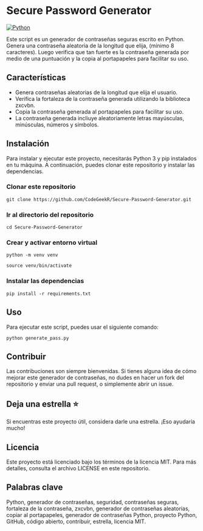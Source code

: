 # Secure Password Generator

[![Python](https://img.shields.io/badge/Python-blue?style=for-the-badge&logo=python&logoColor=white&labelColor=101010)](https://www.python.org)

Este script es un generador de contraseñas seguras escrito en Python. Genera una contraseña aleatoria de la longitud que elija, (mínimo 8 caracteres). Luego verifica que tan fuerte es la contraseña generada por medio de una puntuación y la copia al portapapeles para facilitar su uso.

## Características

- Genera contraseñas aleatorias de la longitud que elija el usuario.
- Verifica la fortaleza de la contraseña generada utilizando la biblioteca zxcvbn.
- Copia la contraseña generada al portapapeles para facilitar su uso.
- La contraseña generada incliuye aleatoriamente letras mayúsculas, minúsculas, números y símbolos.

## Instalación

Para instalar y ejecutar este proyecto, necesitarás Python 3 y pip instalados en tu máquina. A continuación, puedes clonar este repositorio y instalar las dependencias.

### Clonar este repositorio

```
git clone https://github.com/CodeGeekR/Secure-Password-Generator.git
```

### Ir al directorio del repositorio

```
cd Secure-Password-Generator
```

### Crear y activar entorno virtual

```
python -m venv venv
```

```
source venv/bin/activate
```

### Instalar las dependencias

```
pip install -r requirements.txt
```

## Uso

Para ejecutar este script, puedes usar el siguiente comando:

```
python generate_pass.py
```

## Contribuir

Las contribuciones son siempre bienvenidas. Si tienes alguna idea de cómo mejorar este generador de contraseñas, no dudes en hacer un fork del repositorio y enviar una pull request, o simplemente abrir un issue.

## Deja una estrella ⭐

Si encuentras este proyecto útil, considera darle una estrella. ¡Eso ayudaría mucho!

## Licencia

Este proyecto está licenciado bajo los términos de la licencia MIT. Para más detalles, consulta el archivo LICENSE en este repositorio.

## Palabras clave

Python, generador de contraseñas, seguridad, contraseñas seguras, fortaleza de la contraseña, zxcvbn, generador de contraseñas aleatorias, copiar al portapapeles, generador de contraseñas Python, proyecto Python, GitHub, código abierto, contribuir, estrella, licencia MIT.
